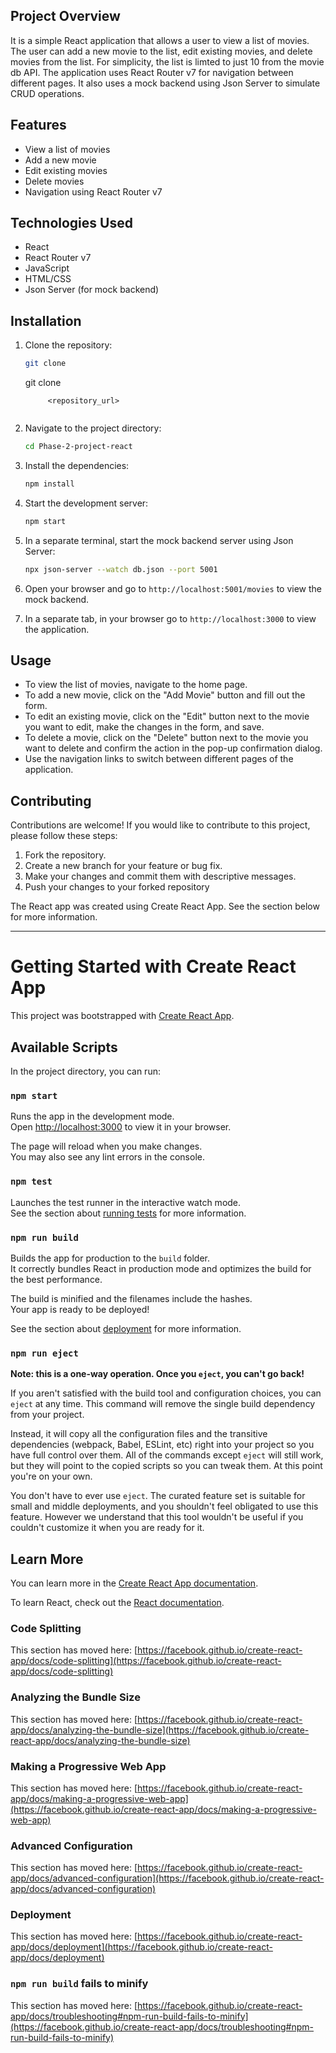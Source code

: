 
## Project Overview

It is a simple React application that allows a user to view a list of movies. The user can add a new movie to the list, edit existing movies, and delete movies from the list. For simplicity, the list is limted to just 10 from the movie db API. The application uses React Router v7 for navigation between different pages. It also uses a mock backend using Json Server to simulate CRUD operations.
## Features
- View a list of movies
- Add a new movie
- Edit existing movies
- Delete movies
- Navigation using React Router v7
## Technologies Used
- React
- React Router v7
- JavaScript
- HTML/CSS
- Json Server (for mock backend)

## Installation
1. Clone the repository:
    ```bash
    git clone

    ``` 
    git clone


            <repository_url>
    ```
2. Navigate to the project directory:
    ```bash
    cd Phase-2-project-react
    ```
3. Install the dependencies:
    ```bash
    npm install
    ```
4. Start the development server:
    ```bash
    npm start
    ```
5. In a separate terminal, start the mock backend server using Json Server:
    ```bash
    npx json-server --watch db.json --port 5001
    ```
6. Open your browser and go to `http://localhost:5001/movies` to view the mock backend.

7. In a separate tab, in your browser go to `http://localhost:3000` to view the application.

## Usage
- To view the list of movies, navigate to the home page.
- To add a new movie, click on the "Add Movie" button and fill out the form.
- To edit an existing movie, click on the "Edit" button next to the movie you want to edit, make the changes in the form, and save.
- To delete a movie, click on the "Delete" button next to the movie you want to delete and confirm the action in the pop-up confirmation dialog.        
- Use the navigation links to switch between different pages of the application.
## Contributing
Contributions are welcome! If you would like to contribute to this project, please follow these steps:
1. Fork the repository.
2. Create a new branch for your feature or bug fix.
3. Make your changes and commit them with descriptive messages.
4. Push your changes to your forked repository

The React app was created using Create React App. See the section below for more information.
_________________________________________________________________________________________________________


# Getting Started with Create React App

This project was bootstrapped with [Create React App](https://github.com/facebook/create-react-app).
## Available Scripts

In the project directory, you can run:

### `npm start`

Runs the app in the development mode.\
Open [http://localhost:3000](http://localhost:3000) to view it in your browser.

The page will reload when you make changes.\
You may also see any lint errors in the console.

### `npm test`

Launches the test runner in the interactive watch mode.\
See the section about [running tests](https://facebook.github.io/create-react-app/docs/running-tests) for more information.

### `npm run build`

Builds the app for production to the `build` folder.\
It correctly bundles React in production mode and optimizes the build for the best performance.

The build is minified and the filenames include the hashes.\
Your app is ready to be deployed!

See the section about [deployment](https://facebook.github.io/create-react-app/docs/deployment) for more information.

### `npm run eject`

**Note: this is a one-way operation. Once you `eject`, you can't go back!**

If you aren't satisfied with the build tool and configuration choices, you can `eject` at any time. This command will remove the single build dependency from your project.

Instead, it will copy all the configuration files and the transitive dependencies (webpack, Babel, ESLint, etc) right into your project so you have full control over them. All of the commands except `eject` will still work, but they will point to the copied scripts so you can tweak them. At this point you're on your own.

You don't have to ever use `eject`. The curated feature set is suitable for small and middle deployments, and you shouldn't feel obligated to use this feature. However we understand that this tool wouldn't be useful if you couldn't customize it when you are ready for it.

## Learn More

You can learn more in the [Create React App documentation](https://facebook.github.io/create-react-app/docs/getting-started).

To learn React, check out the [React documentation](https://reactjs.org/).

### Code Splitting

This section has moved here: [https://facebook.github.io/create-react-app/docs/code-splitting](https://facebook.github.io/create-react-app/docs/code-splitting)

### Analyzing the Bundle Size

This section has moved here: [https://facebook.github.io/create-react-app/docs/analyzing-the-bundle-size](https://facebook.github.io/create-react-app/docs/analyzing-the-bundle-size)

### Making a Progressive Web App

This section has moved here: [https://facebook.github.io/create-react-app/docs/making-a-progressive-web-app](https://facebook.github.io/create-react-app/docs/making-a-progressive-web-app)

### Advanced Configuration

This section has moved here: [https://facebook.github.io/create-react-app/docs/advanced-configuration](https://facebook.github.io/create-react-app/docs/advanced-configuration)

### Deployment

This section has moved here: [https://facebook.github.io/create-react-app/docs/deployment](https://facebook.github.io/create-react-app/docs/deployment)

### `npm run build` fails to minify

This section has moved here: [https://facebook.github.io/create-react-app/docs/troubleshooting#npm-run-build-fails-to-minify](https://facebook.github.io/create-react-app/docs/troubleshooting#npm-run-build-fails-to-minify)
